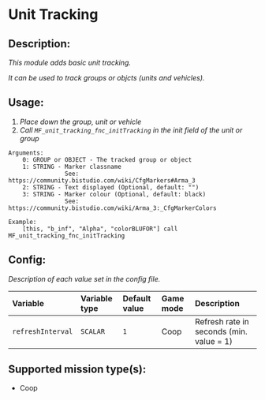 # Unit Tracking
## Description:
_This module adds basic unit tracking._

_It can be used to track groups or objcts (units and vehicles)._

## Usage:
1. _Place down the group, unit or vehicle_
2. _Call `MF_unit_tracking_fnc_initTracking` in the init field of the unit or group_

```
Arguments:
    0: GROUP or OBJECT - The tracked group or object
    1: STRING - Marker classname
                See: https://community.bistudio.com/wiki/CfgMarkers#Arma_3
    2: STRING - Text displayed (Optional, default: "")
    3: STRING - Marker colour (Optional, default: black)
                See: https://community.bistudio.com/wiki/Arma_3:_CfgMarkerColors

Example:
    [this, "b_inf", "Alpha", "colorBLUFOR"] call MF_unit_tracking_fnc_initTracking
```

## Config:
_Description of each value set in the config file._

| Variable          | Variable type | Default value | Game mode | Description                              |
|:----------------- |:------------- |:--------------|:--------- |:-----------------------------------------|
| `refreshInterval` | `SCALAR`      | `1`           | Coop      | Refresh rate in seconds (min. value = 1) |

## Supported mission type(s):
 - Coop
